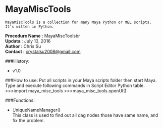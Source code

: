 # MayaMiscTools
    MayaMiscTools is a collection for many Maya Python or MEL scripts. It's witten in Python.

__Procedure Name__ : MayaMiscToolsbr<br>
__Updata__ : July 13, 2016<br>
__Author__ : Chris Su<br>
__Contact__ : crystalsu2008@gmail.com<br>



###History:
* v1.0



###How to use:
Put all scripts in your Maya scripts folder then start Maya. Type and execute following commands in Script Editor Python table.<br>
    >>>import maya_misc_tools
    >>>maya_misc_tools.openUI()



###Functions:
* UniqueNameManager()<br>
This class is used to find out all dag nodes those have same name, and fix the problem.<br>
